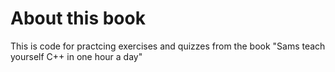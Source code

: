 # About this book

This is code for practcing exercises and quizzes from the book "Sams teach yourself C++ in one hour a day"